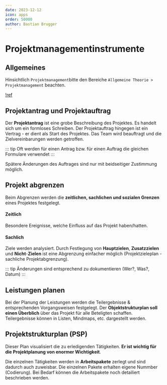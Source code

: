 ```yaml
---
date: 2023-12-12
icon: apps
order: 50000
author: Bastian Brugger
---
```


# Projektmanagementinstrumente

## Allgemeines

Hinsichtlich `Projektmanagement`bitte den Bereiche `Allgemeine Theorie > Projektmanagement` beachten.

[!ref](../theorie/projektmanagement.md)

## Projektantrag und Projektauftrag

Der **Projektantrag** ist eine grobe Beschreibung des Projektes. Es handelt sich um ein formloses Schreiben. Der Projektauftrag hingegen ist ein Vertrag - er dient als Start des Projektes. Das Team wird beauftragt und die Zielvereinbarungen werden getroffen.

::: tip
Oft werden für einen Antrag bzw. für einen Auftrag die gleichen Formulare verwendet
:::

Spätere Änderungen des Auftrages sind nur mit beidseitiger Zustimmung möglich.

## Projekt abgrenzen

Beim Abgrenzen werden die **zeitlichen, sachlichen und sozialen Grenzen** eines Projektes festgelegt.

#### Zeitlich

Besondere Ereignisse, welche Einfluss auf das Projekt haben/hatten.

#### Sachlich

Ziele werden analysiert. Durch Festlegung von **Hauptzielen**, **Zusatzzielen** und **Nicht**-**Zielen** ist eine Abgrenzung einfacher möglich (Projektzieleplan - sachliche Projektabgrenzung).

::: tip
Änderungen sind entsprechend zu dokumentieren (Wer?, Was?, Datum)
:::

## Leistungen planen

Bei der Planung der Leistungen werden die Teilergebnisse & entsprechenden Vorgangsweisen festgelegt. Der **Objektstrukturplan soll einen Überblich** über das Projekt für alle Beteligten schaffen. Teilergebnisse können in Listen, Mindmaps, etc. dargestellt werden.

## Projektstrukturplan (PSP)

Dieser Plan visualisiert die zu erledigenden Tätigkeiten. **Er ist wichtig für die Projektplanung von enormer Wichtigkeit**.

Die einzelnen Tätigkeiten werden in **Arbeitspakete** zerlegt und sind dadurch auch zuweisbar. Die einzelnen Pakete erhalten eigene Nummber (Codierung). Bei Bedarf können die Arbeitspakete noch detailiert beschrieben werden.
